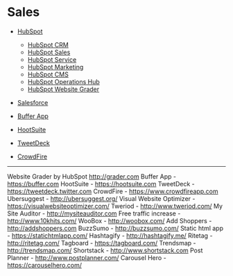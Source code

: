 # Sales

- [HubSpot](https://www.hubspot.com/)
  - [HubSpot CRM](https://www.hubspot.com/products/crm)
  - [HubSpot Sales](https://www.hubspot.com/products/sales)
  - [HubSpot Service](https://www.hubspot.com/products/service)
  - [HubSpot Marketing](https://www.hubspot.com/products/marketing)
  - [HubSpot CMS](https://www.hubspot.com/products/cms)
  - [HubSpot Operations Hub](https://www.hubspot.com/products/operations)
  - [HubSpot Website Grader](http://grader.com)
- [Salesforce](https://www.salesforce.com/)

- [Buffer App](https://buffer.com)
- [HootSuite](https://hootsuite.com)
- [TweetDeck](https://tweetdeck.twitter.com)
- [CrowdFire](https://www.crowdfireapp.com)

***

Website Grader by HubSpot http://grader.com
Buffer App - https://buffer.com
HootSuite - https://hootsuite.com
TweetDeck - https://tweetdeck.twitter.com
CrowdFire - https://www.crowdfireapp.com
Ubersuggest - http://ubersuggest.org/
Visual Website Optimizer - https://visualwebsiteoptimizer.com/
Tweriod - http://www.tweriod.com/
My Site Auditor - http://mysiteauditor.com
Free traffic increase - http://www.10khits.com/
WooBox - http://woobox.com/
Add Shoppers - http://addshoppers.com
BuzzSumo - http://buzzsumo.com/
Static html app - https://statichtmlapp.com/
Hashtagify - http://hashtagify.me/
Ritetag - http://ritetag.com/
Tagboard - https://tagboard.com/
Trendsmap - http://trendsmap.com/
Shortstack - http://www.shortstack.com
Post Planner - http://www.postplanner.com/
Carousel Hero - https://carouselhero.com/
